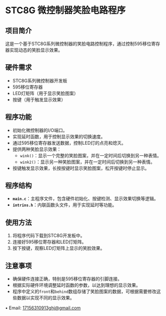 # STC8G 微控制器笑脸电路程序

## 项目简介
这是一个基于STC8G系列微控制器的笑脸电路控制程序，通过控制595移位寄存器实现动态的笑脸显示效果。

## 硬件需求
- STC8G系列微控制器开发板
- 595移位寄存器
- LED灯矩阵（用于显示笑脸图案）
- 按键（用于触发显示效果）

## 程序功能
- 初始化微控制器的I/O端口。
- 实现延时函数，用于控制显示效果的切换速度。
- 通过595移位寄存器发送数据，控制LED灯的点亮和熄灭。
- 提供两种笑脸显示效果：
  - `wink()`：显示一个完整的笑脸图案，并在一定时间后切换到另一种表情。
  - `wink2()`：显示另一种笑脸图案，并在一定时间后切换到另一种表情。
- 按键触发显示效果，长按按键时显示笑脸图案，松开按键时停止显示。

## 程序结构
- **`main.c`**：主程序文件，包含硬件初始化、按键检测、显示效果切换等逻辑。
- **`intrins.h`**：内联函数头文件，用于实现延时等功能。

## 使用方法
1. 将程序代码下载到STC8G开发板中。
2. 连接好595移位寄存器和LED灯矩阵。
3. 按下按键，观察LED灯矩阵上显示的笑脸效果。

## 注意事项
- 确保硬件连接正确，特别是595移位寄存器的引脚连接。
- 根据实际硬件环境调整延时函数的参数，以达到理想的显示效果。
- 程序中定义的`front`和`behind`数组存储了笑脸图案的数据，可根据需要修改这些数据以实现不同的显示效果。

• Email: 17156310913ghj@gmail.com
